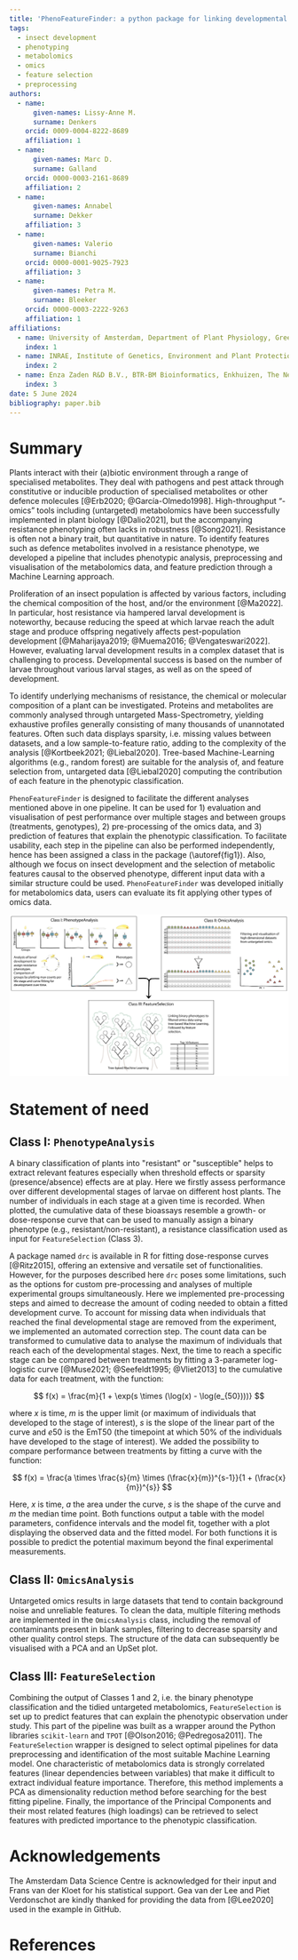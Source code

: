 ```yaml
---
title: 'PhenoFeatureFinder: a python package for linking developmental phenotypes to omics features'
tags:
  - insect development
  - phenotyping
  - metabolomics
  - omics
  - feature selection
  - preprocessing
authors:
  - name:
      given-names: Lissy-Anne M.
      surname: Denkers
    orcid: 0009-0004-8222-8689
    affiliation: 1
  - name:
      given-names: Marc D.
      surname: Galland
    orcid: 0000-0003-2161-8689
    affiliation: 2
  - name:
      given-names: Annabel
      surname: Dekker
    affiliation: 3
  - name:
      given-names: Valerio
      surname: Bianchi
    orcid: 0000-0001-9025-7923
    affiliation: 3
  - name:
      given-names: Petra M.
      surname: Bleeker
    orcid: 0000-0003-2222-9263
    affiliation: 1
affiliations:
  - name: University of Amsterdam, Department of Plant Physiology, Green Life Science Research Theme, Swammerdam Institute for Life Sciences, Amsterdam, The Netherlands
    index: 1
  - name: INRAE, Institute of Genetics, Environment and Plant Protection (IGEPP—Joint Research Unit 1349), Le Rheu, France
    index: 2
  - name: Enza Zaden R&D B.V., BTR-BM Bioinformatics, Enkhuizen, The Netherlands
    index: 3
date: 5 June 2024
bibliography: paper.bib
---
```


# Summary

Plants interact with their (a)biotic environment through a range of specialised metabolites. They deal with pathogens and pest attack through constitutive or inducible production of specialised metabolites or other defence molecules [@Erb2020; @García-Olmedo1998]. High-throughput “-omics” tools including (untargeted) metabolomics have been successfully implemented in plant biology [@Dalio2021], but the accompanying resistance phenotyping often lacks in robustness [@Song2021]. Resistance is often not a binary trait, but quantitative in nature. To identify features such as defence metabolites involved in a resistance phenotype, we developed a pipeline that includes phenotypic analysis, preprocessing and visualisation of the metabolomics data, and feature prediction through a Machine Learning approach. 

Proliferation of an insect population is affected by various factors, including the chemical composition of the host, and/or the environment [@Ma2022]. In particular, host resistance via hampered larval development is noteworthy, because reducing the speed at which larvae reach the adult stage and produce offspring negatively affects pest-population development [@Maharijaya2019; @Muema2016; @Vengateswari2022]. However, evaluating larval development results in a complex dataset that is challenging to process. Developmental success is based on the number of larvae throughout various larval stages, as well as on the speed of development. 

To identify underlying mechanisms of resistance, the chemical or molecular composition of a plant can be investigated. Proteins and metabolites are commonly analysed through untargeted Mass-Spectrometry, yielding exhaustive profiles generally consisting of many thousands of unannotated features. Often such data displays sparsity, i.e. missing values between datasets, and a low sample-to-feature ratio, adding to the complexity of the analysis [@Kortbeek2021; @Liebal2020]. Tree-based Machine-Learning algorithms (e.g., random forest) are suitable for the analysis of, and feature selection from, untargeted data [@Liebal2020] computing the contribution of each feature in the phenotypic classification. 

`PhenoFeatureFinder` is designed to facilitate the different analyses mentioned above in one pipeline. It can be used for 1) evaluation and visualisation of pest performance over multiple stages and between groups (treatments, genotypes), 2) pre-processing of the omics data, and 3) prediction of features that explain the phenotypic classification. To facilitate usability, each step in the pipeline can also be performed independently, hence has been assigned a class in the package (\autoref{fig1}). Also, although we focus on insect development and the selection of metabolic features causal to the observed phenotype, different input data with a similar structure could be used. `PhenoFeatureFinder` was developed initially for metabolomics data, users can evaluate its fit applying other types of omics data.

![Overview of the package, consisting of three classes that can be used separately or as a workflow. Class 1: analysing and visualising the phenotype, Class 2: preprocessing and visualising omics datasets, and Class 3: feature selection through a Machine Learning approach.  \label{fig1}](./package_figure.png)

# Statement of need

## Class I: `PhenotypeAnalysis`

A binary classification of plants into "resistant" or "susceptible" helps to extract relevant features especially when threshold effects or sparsity (presence/absence) effects are at play. Here we firstly assess performance over different developmental stages of larvae on different host plants. The number of individuals in each stage at a given time is recorded. When plotted, the cumulative data of these bioassays resemble a growth- or dose-response curve that can be used to manually assign a binary phenotype (e.g., resistant/non-resistant), a resistance classification used as input for `FeatureSelection` (Class 3). 

A package named `drc` is available in R for fitting dose-response curves [@Ritz2015], offering an extensive and versatile set of functionalities. However, for the purposes described here `drc` poses some limitations, such as the options for custom pre-processing and analyses of multiple experimental groups simultaneously. Here we implemented pre-processing steps and aimed to decrease the amount of coding needed to obtain a fitted development curve. To account for missing data when individuals that reached the final developmental stage are removed from the experiment, we implemented an automated correction step. The count data can be transformed to cumulative data to analyse the maximum of individuals that reach each of the developmental stages. Next, the time to reach a specific stage can be compared between treatments by fitting a 3-parameter log-logistic curve [@Muse2021; @Seefeldt1995; @Vliet2013] to the cumulative data for each treatment, with the function:   

$$ f(x) = \frac{m}{1 + \exp(s \times (\log(x) - \log(e_{50})))} $$

where $x$ is time, $m$ is the upper limit (or maximum of individuals that developed to the stage of interest), $s$ is the slope of the linear part of the curve and $e50$ is the EmT50 (the timepoint at which 50% of the individuals have developed to the stage of interest). We added the possibility to compare performance between treatments by fitting a curve with the function:

$$ f(x) = \frac{a \times \frac{s}{m} \times (\frac{x}{m})^{s-1}}{1 + (\frac{x}{m})^{s}} $$

Here, $x$ is time, $a$ the area under the curve, $s$ is the shape of the curve and $m$ the median time point. Both functions output a table with the model parameters, confidence intervals and the model fit, together with a plot displaying the observed data and the fitted model. For both functions it is possible to predict the potential maximum beyond the final experimental measurements.

## Class II: `OmicsAnalysis`

Untargeted omics results in large datasets that tend to contain background noise and unreliable features. To clean the data, multiple filtering methods are implemented in the `OmicsAnalysis` class, including the removal of contaminants present in blank samples, filtering to decrease sparsity and other quality control steps. The structure of the data can subsequently be visualised with a PCA and an UpSet plot.  

## Class III: `FeatureSelection`

Combining the output of Classes 1 and 2, i.e. the binary phenotype classification and the tidied untargeted metabolomics, `FeatureSelection` is set up to predict features that can explain the phenotypic observation under study. This part of the pipeline was built as a wrapper around the Python libraries `scikit-learn` and `TPOT` [@Olson2016; @Pedregosa2011]. The `FeatureSelection` wrapper is designed to select optimal pipelines for data preprocessing and identification of the most suitable Machine Learning model. One characteristic of metabolomics data is strongly correlated features (linear dependencies between variables) that make it difficult to extract individual feature importance. Therefore, this method implements a PCA as dimensionality reduction method before searching for the best fitting pipeline. Finally, the importance of the Principal Components and their most related features (high loadings) can be retrieved to select features with predicted importance to the phenotypic classification.  

# Acknowledgements

The Amsterdam Data Science Centre is acknowledged for their input and Frans van der Kloet for his statistical support. Gea van der Lee and Piet Verdonschot are kindly thanked for providing the data from [@Lee2020] used in the example in GitHub. 

# References
